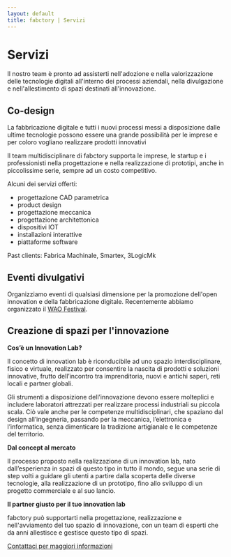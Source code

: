 ```yaml
---
layout: default
title: fabctory | Servizi
---
```

# Servizi
Il nostro team è pronto ad assisterti nell'adozione e nella valorizzazione delle tecnologie digitali
all'interno dei processi aziendali, nella divulgazione e nell'allestimento di spazi destinati all'innovazione. 

## Co-design

La fabbricazione digitale e tutti i nuovi processi messi a disposizione dalle ultime tecnologie possono essere una grande possibilità per le imprese e per coloro vogliano realizzare prodotti innovativi

Il team multidisciplinare di fabctory supporta le imprese, le startup e i professionisti nella progettazione e nella realizzazione di prototipi, anche in piccolissime serie, sempre ad un costo competitivo.

Alcuni dei servizi offerti:

- progettazione CAD parametrica
- product design
- progettazione meccanica
- progettazione architettonica
- dispositivi IOT
- installazioni interattive
- piattaforme software

<i class="fa fa-info-circle"></i> Past clients: Fabrica Machinale, Smartex, 3LogicMk


## Eventi divulgativi

Organizziamo eventi di qualsiasi dimensione per la promozione dell'open innovation e della fabbricazione digitale. 
Recentemente abbiamo organizzato il [WAO Festival](http://waofestival.com/).


## Creazione di spazi per l'innovazione

<i class="fa fa-lightbulb-o"></i> **Cos’è un Innovation Lab?**

Il concetto di innovation lab è riconducibile ad uno spazio interdisciplinare, fisico e virtuale, realizzato per consentire la nascita di prodotti e soluzioni innovative, frutto dell’incontro tra imprenditoria, nuovi e antichi saperi, reti locali e partner globali.

Gli strumenti a disposizione dell’innovazione devono essere molteplici e includere laboratori attrezzati per realizzare processi industriali su piccola scala.
Ciò vale anche per le competenze multidisciplinari, che spaziano dal design all’ingegneria, passando per la meccanica, l’elettronica e l’informatica, senza dimenticare la tradizione artigianale e le competenze del territorio.

<i class="fa fa-line-chart"></i> **Dal concept al mercato**

Il processo proposto nella realizzazione di un innovation lab, nato dall’esperienza in spazi di questo tipo in tutto il mondo, segue una serie di step volti a guidare gli utenti a partire dalla scoperta delle diverse tecnologie, alla realizzazione di un prototipo, fino allo sviluppo di un progetto commerciale e al suo lancio.

<i class="fa fa-handshake-o"></i> **Il partner giusto per il tuo innovation lab** 

fabctory può supportarti nella progettazione, realizzazione e nell'avviamento del tuo spazio di innovazione, con un team di esperti che da anni allestisce e gestisce questo tipo di spazi.

<i class="fa fa-info-circle"></i> [Contattaci per maggiori informazioni](mailto:info@fabctory.com)
